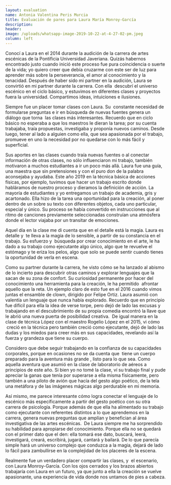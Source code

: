 ```yaml
---
layout: evaluation
name: Antonia Valentina Peris Murcia
title: Evaluación de pares para Laura María Monroy-García
description:
header:
image: /uploads/whatsapp-image-2019-10-22-at-4-27-02-pm.jpeg
column: left
---
```


Conoc&iacute; a Laura en el 2014 durante la audici&oacute;n de la carrera de artes esc&eacute;nicas de la Pontificia Universidad Javeriana. Quiz&aacute;s habernos encontrado justo cuando inici&oacute; este proceso fue pura coincidencia o suerte de la vida; yo quiero creer que deb&iacute;a cruzarme con este ser de luz para aprender m&aacute;s sobre la perseverancia, el amor al conocimiento y la tenacidad. Despu&eacute;s de haber sido mi partner en la audici&oacute;n, Laura se convirti&oacute; en mi partner durante la carrera. Con ella&nbsp; descubr&iacute; el universo esc&eacute;nico en el ciclo b&aacute;sico, y estuvimos en diferentes clases y proyectos fuera la universidad. Compartimos ideas, intuiciones e ilusiones.&nbsp;

Siempre fue un placer tomar clases con Laura. Su&nbsp; constante necesidad de formularse preguntas e ir en b&uacute;squeda de nuevas fuentes genera un di&aacute;logo que torna&nbsp; las clases m&aacute;s interesantes. Recuerdo que en ciclo b&aacute;sico no esperaba a que los maestros le dieran la tarea; por su cuenta trabajaba, tra&iacute;a propuestas, investigaba y propon&iacute;a nuevos caminos. Desde luego, tener al lado a alguien como ella, que sea apasionada por el trabajo, promueve en uno la necesidad por no quedarse con lo m&aacute;s f&aacute;cil y superficial.&nbsp;

Sus aportes en las clases cuando tra&iacute;a nuevas fuentes o al conectar informaci&oacute;n de otras clases, no s&oacute;lo influenciaron mi trabajo, tambi&eacute;n motivaron a muchos estudiantes a ir un poco m&aacute;s all&aacute;. Laura fue una gu&iacute;a,&nbsp; una maestra que sin pretensiones y con el puro don de la palabra aconsejaba y ayudaba. Este a&ntilde;o 2019 en la t&eacute;cnica b&aacute;sica de acciones f&iacute;sicas, por ejemplo, tuvimos que hacer un trabajo escrito donde habl&aacute;ramos de nuestro proceso y dieramos la definici&oacute;n de acci&oacute;n. La mayor&iacute;a de estudiantes y yo entregamos un trabajo de academia, gris y acartonado. Ella hizo de la tarea una oportunidad para la creaci&oacute;n, al poner dentro de un sobre su texto con diferentes objetos, cada uno particular, especial y &uacute;nico. Su proceso se hab&iacute;a convertido en instrucciones que al ritmo de canciones previamente seleccionadas constru&iacute;an una atm&oacute;sfera donde el lector viajaba por un transitar de emociones.&nbsp;

Aquel d&iacute;a en la clase me di cuenta que en el detalle est&aacute; la magia. Laura es detalle y&nbsp; te lleva a la magia de lo sensible, a partir de su constancia en el trabajo. Su esfuerzo y&nbsp; b&uacute;squeda por crear conocimiento en el arte, le ha dado a su trabajo como ejecutante algo &uacute;nico, algo que te revuelve el est&oacute;mago y te eriza los pelos, algo que solo se puede sentir cuando tienes la oportunidad de verla en escena.&nbsp;

Como su partner durante la carrera, he visto c&oacute;mo se ha lanzado al abismo de lo incierto para descubrir otras caminos y explorar lenguajes que la sacan de su zona de confort. Su curiosidad permanente por hacer del conocimiento una herramienta para la creaci&oacute;n, le ha permitido&nbsp; afrontar aquello que la reta. Un ejemplo claro de esto fue en el 2016 cuando vimos juntas el ensamble de clown, dirigido por Felipe Ortiz. Laura asumi&oacute; con valent&iacute;a un lenguaje que nunca hab&iacute;a explorado. Recuerdo que en principio fue dif&iacute;cil para ella la idea de verse torpe, pero dej&oacute; de lado las excusas y trabajando en el descubrimiento de su propia comedia encontr&oacute; la llave que le abri&oacute; una nueva puerta de posibilidad creativa.&nbsp; De igual manera en la clase de t&eacute;cnica L&oacute;pez con el maestro Rogelio L&oacute;pez en el 2015, vi c&oacute;mo &nbsp;creci&oacute; en la t&eacute;cnica pero tambi&eacute;n creci&oacute; como ejecutante, dej&oacute; de lado las dudas y los miedos para creer m&aacute;s en sus capacidades, revelando as&iacute; la fuerza y grandeza que tiene su cuerpo.&nbsp;

Considero que debe seguir trabajando en la confianza de su capacidades corporales, porque en ocasiones no se da cuenta que&nbsp; tiene un cuerpo preparado para la aventura m&aacute;s grande , listo para lo que sea. Como aquella aventura que asumi&oacute; en la clase de laboratorio de a&eacute;reos a principios de este a&ntilde;o. Si bien yo no tom&eacute; la clase, v&iacute; su trabajo final y pude apreciar la ganas que ten&iacute;a por superarse a ella misma f&iacute;sicamente, pero tambi&eacute;n a una piloto de avi&oacute;n que hac&iacute;a del gesto algo po&eacute;tico, de la tela una met&aacute;fora y de las im&aacute;genes m&aacute;gicas algo perdurable en mi memoria.&nbsp;&nbsp;

As&iacute; mismo, me parece interesante c&oacute;mo logra conectar el lenguaje de lo esc&eacute;nico m&aacute;s espec&iacute;ficamente a partir del gesto po&eacute;tico con su otra carrera de psicolog&iacute;a. Porque adem&aacute;s de que ella ha alimentado su trabajo como ejecutante con referentes distintos a lo que aprendemos en la carrera, genera nuevas preguntas que ampl&iacute;an y benefician al &aacute;rea investigativa de las artes esc&eacute;nicas.&nbsp; De Laura siempre me ha sorprendido su habilidad para apropiarse del conocimiento. Porque ella no se quedar&aacute; con el primer dato que el den: ella tomar&aacute; ese dato, buscar&aacute;, leer&aacute;, investigar&aacute;, crear&aacute;, escribir&aacute;, jugar&aacute;, cantar&aacute; y bailar&aacute;. De lo que parec&iacute;a simple har&aacute; un universo complejo que conduzca a la magia, dejar&aacute; de lado lo f&aacute;cil para zambullirse en la complejidad de los placeres de la escena.&nbsp;&nbsp;

Realmente fue un verdadero placer compartir las clases, y &nbsp;el escenario, con Laura Monroy-Garc&iacute;a. Con los ojos cerrados y los brazos abiertos trabajar&iacute;a con Laura en un futuro, ya que junto a ella la creaci&oacute;n se vuelve apasionante, una experiencia de vida donde nos untamos de pies a cabeza.